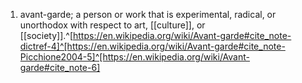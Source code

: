 1. avant-garde; a person or work that is experimental, radical, or unorthodox with respect to art, [[culture]], or [[society]].^[https://en.wikipedia.org/wiki/Avant-garde#cite_note-dictref-4]^[https://en.wikipedia.org/wiki/Avant-garde#cite_note-Picchione2004-5]^[https://en.wikipedia.org/wiki/Avant-garde#cite_note-6]